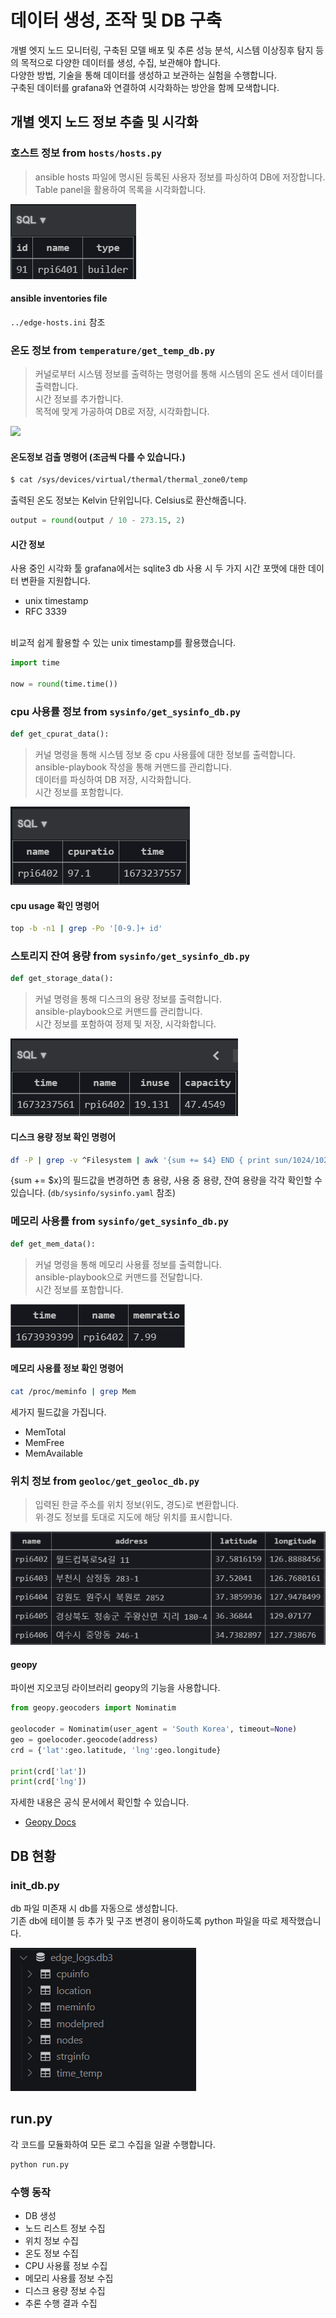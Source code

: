 # 데이터 생성, 조작 및 DB 구축
개별 엣지 노드 모니터링, 구축된 모델 배포 및 추론 성능 분석, 시스템 이상징후 탐지 등의 목적으로 다양한 데이터를 생성, 수집, 보관해야 합니다.<br>
다양한 방법, 기술을 통해 데이터를 생성하고 보관하는 실험을 수행합니다.<br>
구축된 데이터를 grafana와 연결하여 시각화하는 방안을 함께 모색합니다.

## 개별 엣지 노드 정보 추출 및 시각화

### 호스트 정보 from ```hosts/hosts.py```
>ansible hosts 파일에 명시된 등록된 사용자 정보를 파싱하여 DB에 저장합니다.<br>
>Table panel을 활용하여 목록을 시각화합니다.

![](./img4doc/nodes.png)

#### ansible inventories file
```../edge-hosts.ini``` 참조

### 온도 정보 from ```temperature/get_temp_db.py```
>커널로부터 시스템 정보를 출력하는 명령어를 통해 시스템의 온도 센서 데이터를 출력합니다.<br>
>시간 정보를 추가합니다.<br>
>목적에 맞게 가공하여 DB로 저장, 시각화합니다.

![](./img4doc/temp.png)

#### 온도정보 검출 명령어 (조금씩 다를 수 있습니다.)
```bash
$ cat /sys/devices/virtual/thermal/thermal_zone0/temp
```
출력된 온도 정보는 Kelvin 단위입니다. Celsius로 환산해줍니다.
```python
output = round(output / 10 - 273.15, 2)
```

#### 시간 정보
사용 중인 시각화 툴 grafana에서는 sqlite3 db 사용 시 두 가지 시간 포맷에 대한 데이터 변환을 지원합니다.
* unix timestamp
* RFC 3339
<br>
비교적 쉽게 활용할 수 있는 unix timestamp를 활용했습니다.

```python
import time

now = round(time.time())
```


### cpu 사용률 정보 from ```sysinfo/get_sysinfo_db.py```

```python
def get_cpurat_data():
```

>커널 명령을 통해 시스템 정보 중 cpu 사용률에 대한 정보를 출력합니다.<br>
>ansible-playbook 작성을 통해 커맨드를 관리합니다.<br>
>데이터를 파싱하여 DB 저장, 시각화합니다.<br>
>시간 정보를 포함합니다.

![](./img4doc/cpuinfo.png)

#### cpu usage 확인 명령어
```bash
top -b -n1 | grep -Po '[0-9.]+ id'
```


### 스토리지 잔여 용량 from ```sysinfo/get_sysinfo_db.py```

```python
def get_storage_data():
```

>커널 명령을 통해 디스크의 용량 정보를 출력합니다.<br>
>ansible-playbook으로 커맨드를 관리합니다.<br>
>시간 정보를 포함하여 정제 및 저장, 시각화합니다.

![](./img4doc/strginfo.png)

#### 디스크 용량 정보 확인 명령어
```bash
df -P | grep -v ^Filesystem | awk '{sum += $4} END { print sun/1024/1024 }
```
{sum += $x}의 필드값을 변경하면 총 용량, 사용 중 용량, 잔여 용량을 각각 확인할 수 있습니다. (```db/sysinfo/sysinfo.yaml``` 참조)

### 메모리 사용률 from ```sysinfo/get_sysinfo_db.py```

```python
def get_mem_data():
```

>커널 명령을 통해 메모리 사용률 정보를 출력합니다.<br>
>ansible-playbook으로 커맨드를 전달합니다.<br>
>시간 정보를 포함합니다.

![](./img4doc/meminfo.png)

#### 메모리 사용률 정보 확인 명령어

```bash
cat /proc/meminfo | grep Mem
```
세가지 필드값을 가집니다.
- MemTotal
- MemFree
- MemAvailable

### 위치 정보 from ```geoloc/get_geoloc_db.py```
>입력된 한글 주소를 위치 정보(위도, 경도)로 변환합니다.<br>
>위·경도 정보를 토대로 지도에 해당 위치를 표시합니다.

![](./img4doc/location.png)

#### geopy
파이썬 지오코딩 라이브러리 geopy의 기능을 사용합니다.
```python
from geopy.geocoders import Nominatim

geolocoder = Nominatim(user_agent = 'South Korea', timeout=None)
geo = goelocoder.geocode(address)
crd = {'lat':geo.latitude, 'lng':geo.longitude}

print(crd['lat'])
print(crd['lng'])
```
자세한 내용은 공식 문서에서 확인할 수 있습니다.<br>
* [Geopy Docs](https://geopy.readthedocs.io/en/stable/)

## DB 현황
### init_db.py
db 파일 미존재 시 db를 자동으로 생성합니다.<br>
기존 db에 테이블 등 추가 및 구조 변경이 용이하도록 python 파일을 따로 제작했습니다.

![](./img4doc/db_tables.png)


## run.py
각 코드를 모듈화하여 모든 로그 수집을 일괄 수행합니다.<br>

```python
python run.py
```

### 수행 동작
- DB 생성
- 노드 리스트 정보 수집
- 위치 정보 수집
- 온도 정보 수집
- CPU 사용률 정보 수집
- 메모리 사용률 정보 수집
- 디스크 용량 정보 수집
- 추론 수행 결과 수집

